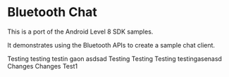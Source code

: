Bluetooth Chat
==============

This is a port of the Android Level 8 SDK samples.

It demonstrates using the Bluetooth APIs to create a sample chat client.

Testing testing testin gaon
asdsad
Testing
Testing
Testing testingasenasd
Changes
Changes
Test1